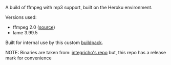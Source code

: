 A build of ffmpeg with mp3 support, built on the Heroku environment.

Versions used:

* ffmpeg 2.0 ([source](https://github.com/FFmpeg/FFmpeg/releases/tag/n2.0))
* lame 3.99.5

Built for internal use by this custom [buildpack](https://github.com/kasthor/heroku-buildpack-ffmpeg-lame).

NOTE: Binaries are taken from: [integricho's repo](https://github.com/integricho/ffmpeg-lame-heroku) but, this repo has a release mark for convenience
